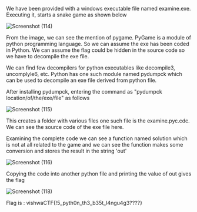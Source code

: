 

We have been provided with a windows executable file named examine.exe. Executing it, starts a snake game as shown below

![Screenshot (114)](https://user-images.githubusercontent.com/111695465/210226409-46e5b165-ab25-454d-8e2c-c0283b33a93d.png)

From the image, we can see the mention of pygame. PyGame is a module of python programming language. So we can assume the exe has been coded in Python.
We can assume the flag could be hidden in the source code so we have to decompile the exe file.

We can find few decompilers for python executables like decompile3, uncomplyle6, etc. 
Python has one such module named pydumpck which can be used to decompile an exe file derived from python file.

After installing pydumpck, entering the command as "pydumpck location/of/the/exe/file" as follows

![Screenshot (115)](https://user-images.githubusercontent.com/111695465/210228689-fdddbe1f-5f11-422f-bea0-b5fa81e40353.png)

This creates a folder with various files one such file is the examine.pyc.cdc.
We can see the source code of the exe file here.

Examining the complete code we can see a function named solution which is not at all related to the game and we can see the function makes some conversion and stores the result in the string 'out'


![Screenshot (116)](https://user-images.githubusercontent.com/111695465/210231807-cc65dbc7-d8bb-4321-8b80-5801715681e5.png)

Copying the code into another python file and printing the value of out gives the flag

![Screenshot (118)](https://user-images.githubusercontent.com/111695465/210232051-b961ac88-bc7a-4656-b33d-f6462dcb560a.png)

Flag is : vishwaCTF{!5_pyth0n_th3_b35t_l4ngu4g3????}
